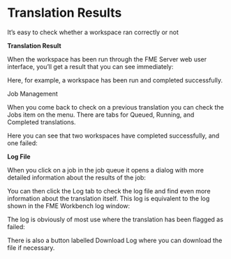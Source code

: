 # Translation Results

It’s easy to check whether a workspace ran correctly or not

**Translation Result**

When the workspace has been run through the FME Server web user interface, you’ll get a result that you can see immediately:

Here, for example, a workspace has been run and completed successfully.

Job Management

When you come back to check on a previous translation you can check the Jobs item on the menu. There are tabs for Queued, Running, and Completed translations.

Here you can see that two workspaces have completed successfully, and one failed:

**Log File**

When you click on a job in the job queue it opens a dialog with more detailed information about the results of the job:

You can then click the Log tab to check the log file and find even more information about the translation itself. This log is equivalent to the log shown in the FME Workbench log window:

The log is obviously of most use where the translation has been flagged as failed:

There is also a button labelled Download Log where you can download the file if necessary.